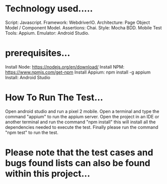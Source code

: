 # Technology used.....
Script: Javascript.
Framework: WebdriverIO.
Architecture: Page Object Model / Component Model.
Assertions: Chai.
Style: Mocha BDD.
Mobile Test Tools: Appium.
Emulator: Android Studio.

# prerequisites...
Install Node: https://nodejs.org/en/download/
Install NPM: https://www.npmjs.com/get-npm
Install Appium: npm install -g appium
Install: Android Studio

# How To Run The Test...
Open android studio and run a pixel 2 mobile.
Open a terminal and type the command "appium" to run the appium server.
Open the project in an IDE or another terminal and run the command "npm install" this will install all the dependencies needed to execute the test.
Finally please run the command "npm test" to run the test.


# Please note that the test cases and bugs found lists can also be found within this project...



